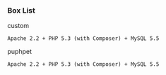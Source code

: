 ### Box List

custom

	Apache 2.2 + PHP 5.3 (with Composer) + MySQL 5.5
	
puphpet

	Apache 2.2 + PHP 5.3 (with Composer) + MySQL 5.5